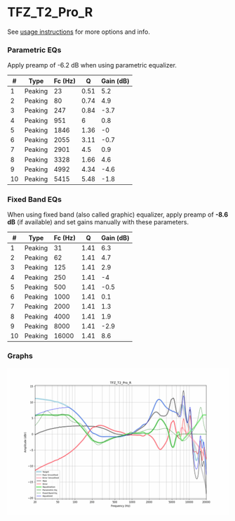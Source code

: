 # TFZ_T2_Pro_R
See [usage instructions](https://github.com/jaakkopasanen/AutoEq#usage) for more options and info.

### Parametric EQs
Apply preamp of -6.2 dB when using parametric equalizer.

|   # | Type    |   Fc (Hz) |    Q |   Gain (dB) |
|-----|---------|-----------|------|-------------|
|   1 | Peaking |        23 | 0.51 |         5.2 |
|   2 | Peaking |        80 | 0.74 |         4.9 |
|   3 | Peaking |       247 | 0.84 |        -3.7 |
|   4 | Peaking |       951 | 6    |         0.8 |
|   5 | Peaking |      1846 | 1.36 |        -0   |
|   6 | Peaking |      2055 | 3.11 |        -0.7 |
|   7 | Peaking |      2901 | 4.5  |         0.9 |
|   8 | Peaking |      3328 | 1.66 |         4.6 |
|   9 | Peaking |      4992 | 4.34 |        -4.6 |
|  10 | Peaking |      5415 | 5.48 |        -1.8 |

### Fixed Band EQs
When using fixed band (also called graphic) equalizer, apply preamp of **-8.6 dB** (if available) and set gains manually with these parameters.

|   # | Type    |   Fc (Hz) |    Q |   Gain (dB) |
|-----|---------|-----------|------|-------------|
|   1 | Peaking |        31 | 1.41 |         6.3 |
|   2 | Peaking |        62 | 1.41 |         4.7 |
|   3 | Peaking |       125 | 1.41 |         2.9 |
|   4 | Peaking |       250 | 1.41 |        -4   |
|   5 | Peaking |       500 | 1.41 |        -0.5 |
|   6 | Peaking |      1000 | 1.41 |         0.1 |
|   7 | Peaking |      2000 | 1.41 |         1.3 |
|   8 | Peaking |      4000 | 1.41 |         1.9 |
|   9 | Peaking |      8000 | 1.41 |        -2.9 |
|  10 | Peaking |     16000 | 1.41 |         8.6 |

### Graphs
![](./TFZ_T2_Pro_R.png)
